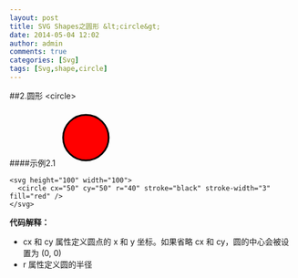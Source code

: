 ```yaml
---
layout: post
title: SVG Shapes之圆形 &lt;circle&gt;
date: 2014-05-04 12:02
author: admin
comments: true
categories: [Svg]
tags: [Svg,shape,circle]
---
```


##2.圆形 &lt;circle&gt;

####示例2.1
<svg height="100" width="100">
  <circle cx="50" cy="50" r="40" stroke="black" stroke-width="3" fill="red" />
</svg>

	<svg height="100" width="100">
	  <circle cx="50" cy="50" r="40" stroke="black" stroke-width="3" fill="red" />
	</svg>
**代码解释：**

* cx 和 cy 属性定义圆点的 x 和 y 坐标。如果省略 cx 和 cy，圆的中心会被设置为 (0, 0)
* r 属性定义圆的半径
 